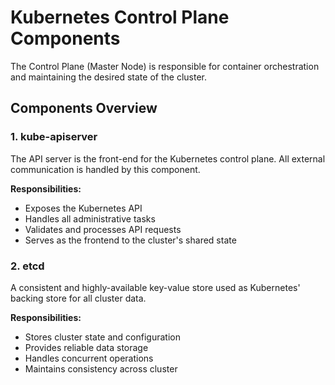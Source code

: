 # Kubernetes Control Plane Components

The Control Plane (Master Node) is responsible for container orchestration and maintaining the desired state of the cluster.

## Components Overview

### 1. kube-apiserver

The API server is the front-end for the Kubernetes control plane. All external communication is handled by this component.

**Responsibilities:**
- Exposes the Kubernetes API
- Handles all administrative tasks
- Validates and processes API requests
- Serves as the frontend to the cluster's shared state

### 2. etcd

A consistent and highly-available key-value store used as Kubernetes' backing store for all cluster data.

**Responsibilities:**
- Stores cluster state and configuration
- Provides reliable data storage
- Handles concurrent operations
- Maintains consistency across cluster